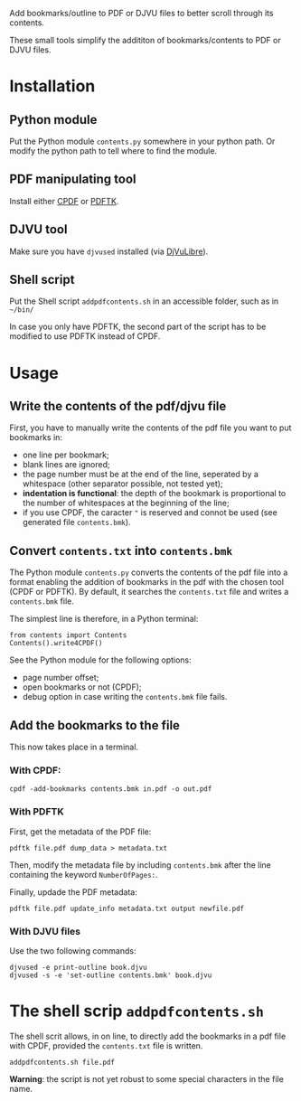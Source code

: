 Add bookmarks/outline to PDF or DJVU files to better scroll through its contents.

These small tools simplify the addititon of bookmarks/contents to PDF or DJVU files.

# Installation
## Python module
Put the Python module `contents.py` somewhere in your python path. Or modify the python path to tell where to find the module.

## PDF manipulating tool
Install either [CPDF](https://community.coherentpdf.com/) or [PDFTK](https://www.pdflabs.com/tools/pdftk-server/).

## DJVU tool
Make sure you have `djvused` installed (via [DjVuLibre](http://djvu.sourceforge.net/index.html)).

## Shell script
Put the Shell script `addpdfcontents.sh` in an accessible folder, such as in `~/bin/`

In case you only have PDFTK, the second part of the script has to be modified to use PDFTK instead of CPDF.

# Usage
## Write the contents of the pdf/djvu file
First, you have to manually write the contents of the pdf file you want to put bookmarks in:

* one line per bookmark;
* blank lines are ignored;
* the page number must be at the end of the line, seperated by a whitespace (other separator possible, not tested yet);
* **indentation is functional**: the depth of the bookmark is proportional to the number of whitespaces at the beginning of the line;
* if you use CPDF, the caracter `"` is reserved and connot be used (see generated file `contents.bmk`).

## Convert  `contents.txt` into `contents.bmk`
The Python module `contents.py` converts the contents of the pdf file into a format enabling the addition  of bookmarks in the pdf with the chosen tool (CPDF or PDFTK). By default, it searches the `contents.txt` file and writes a `contents.bmk` file.

The simplest line is therefore, in a Python terminal:
```
from contents import Contents
Contents().write4CPDF()
```

See the Python module for the following options:

* page number offset;
* open bookmarks or not (CPDF);
* debug option in case writing the `contents.bmk` file fails.

## Add the bookmarks to the file
This now takes place in 
a terminal.

### With CPDF:
```
cpdf -add-bookmarks contents.bmk in.pdf -o out.pdf
```

### With PDFTK
First, get the metadata of the PDF file:
```
pdftk file.pdf dump_data > metadata.txt
```

Then, modify the metadata file by including `contents.bmk` after the line containing the keyword `NumberOfPages:`.

Finally, updade the PDF metadata:
```
pdftk file.pdf update_info metadata.txt output newfile.pdf
```

### With DJVU files
Use the two following commands:
```
djvused -e print-outline book.djvu
djvused -s -e 'set-outline contents.bmk' book.djvu
```

# The shell scrip `addpdfcontents.sh`
The shell scrit allows, in on line, to directly add the bookmarks in a pdf file with CPDF, provided the `contents.txt` file is written.
```
addpdfcontents.sh file.pdf
```

**Warning**: the script is not yet robust to some special characters in the file name.

